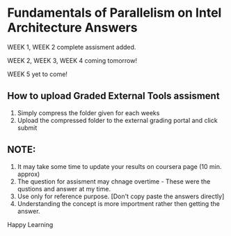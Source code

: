 # Fundamentals of Parallelism on Intel Architecture Answers
      

WEEK 1, WEEK 2 complete assisment added.

WEEK 2, WEEK 3, WEEK 4 coming tomorrow!

WEEK 5 yet to come!


## How to upload Graded External Tools assisment

1. Simply compress the folder given for each weeks
2. Upload the compressed folder to the external grading portal and click submit


## NOTE: 

1. It may take some time to update your results on coursera page (10 min. approx) 
2. The question for assisment may chnage overtime - These were the qustions and answer at my time.
3. Use only for reference purpose. [Don't copy paste the answers directly]
4. Understanding the concept is more importment rather then getting the answer.

Happy Learning

